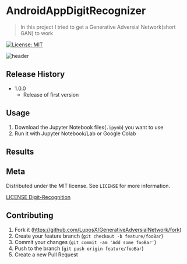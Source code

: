 # AndroidAppDigitRecognizer
> In this project I tried to get a Generative Adversial Network(short GAN) to work

[![License: MIT](https://img.shields.io/badge/License-MIT-yellow.svg)](https://opensource.org/licenses/MIT)


![header](image.png)

## Release History
*   1.0.0
    *   Release of first version

## Usage
1. Download the Jupyter Notebook files(`.ipynb`) you want to use 
2. Run it with Jupyter Notebook/Lab or Google Colab 

## Results

## Meta


Distributed under the MIT license. See ``LICENSE`` for more information.

[LICENSE Digit-Recognition](https://github.com/LuposX/BostonHousingPrediction/blob/master/LICENSE)

## Contributing

1.  Fork it (<https://github.com/LuposX/GenerativeAdversialNetwork/fork>)
2.  Create your feature branch (`git checkout -b feature/fooBar`)
3.  Commit your changes (`git commit -am 'Add some fooBar'`)
4.  Push to the branch (`git push origin feature/fooBar`)
5.  Create a new Pull Request

[license-url]: https://github.com/LuposX/AndroidAppDigitRecognizer/blob/master/LICENSE
[codacy-badge]: https://api.codacy.com/project/badge/Grade/83a9aefbc07c469cb115e69ba3a23208
[codacy-url]:https://www.codacy.com/manual/LuposX/AndroidAppDigitRecognizer?utm_source=github.com&amp;utm_medium=referral&amp;utm_content=LuposX/AndroidAppDigitRecognizer&amp;utm_campaign=Badge_Grade
